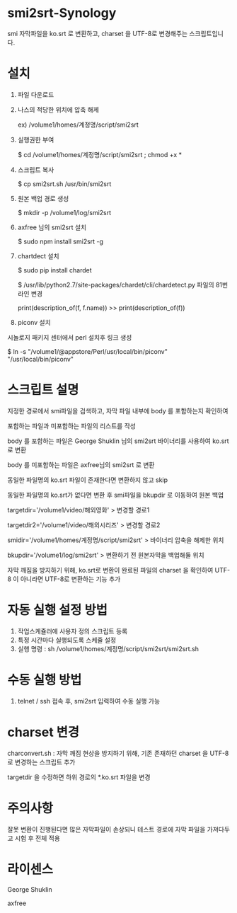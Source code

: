 # smi2srt-Synology

smi 자막파일을 ko.srt 로 변환하고, charset 을 UTF-8로 변경해주는 스크립트입니다.


# 설치

1. 파일 다운로드

2. 나스의 적당한 위치에 압축 해제

    ex) /volume1/homes/계정명/script/smi2srt
    
3. 실행권한 부여

    $ cd /volume1/homes/계정명/script/smi2srt ; chmod +x *
    
4. 스크립트 복사

    $ cp smi2srt.sh /usr/bin/smi2srt
    
5. 원본 백업 경로 생성

   $ mkdir -p /volume1/log/smi2srt

6. axfree 님의 smi2srt 설치

    $ sudo npm install smi2srt -g

7. chartdect 설치

   $ sudo pip install chardet
   
   $ /usr/lib/python2.7/site-packages/chardet/cli/chardetect.py 파일의 81번 라인 변경
   
   print(description_of(f, f.name)) >> print(description_of(f))
   
8. piconv 설치

시놀로지 패키지 센터에서 perl 설치후 링크 생성

   $ ln -s "/volume1/@appstore/Perl/usr/local/bin/piconv" "/usr/local/bin/piconv"


# 스크립트 설명

지정한 경로에서 smi파일을 검색하고, 자막 파일 내부에 body 를 포함하는지 확인하여

포함하는 파일과 미포함하는 파일의 리스트를 작성
    
body 를 포함하는 파일은 George Shuklin 님의 smi2srt 바이너리를 사용하여 ko.srt 로 변환

body 를 미포함하는 파일은 axfree님의 smi2srt 로 변환
    
동일한 파일명의 ko.srt 파일이 존재한다면 변환하지 않고 skip

동일한 파일명의 ko.srt가 없다면 변환 후 smi파일을 bkupdir 로 이동하여 원본 백업

targetdir='/volume1/video/해외영화'   > 변경할 경로1

targetdir2='/volume1/video/해외시리즈'  >  변경할 경로2

smidir='/volume1/homes/계정명/script/smi2srt'   >  바이너리 압축을 해제한 위치

bkupdir='/volume1/log/smi2srt' > 변환하기 전 원본자막을 백업해둘 위치

자막 깨짐을 방지하기 위해, ko.srt로 변환이 완료된 파일의 charset 을 확인하여 UTF-8 이 아니라면 UTF-8로 변환하는 기능 추가


# 자동 실행 설정 방법
1. 작업스케쥴러에 사용자 정의 스크립트 등록
2. 특정 시간마다 실행되도록 스케쥴 설정
3. 실행 명령 : sh /volume1/homes/계정명/script/smi2srt/smi2srt.sh


# 수동 실행 방법
1. telnet / ssh 접속 후, smi2srt 입력하여 수동 실행 가능


# charset 변경
charconvert.sh : 자막 깨짐 현상을 방지하기 위해, 기존 존재하던 charset 을 UTF-8 로 변경하는 스크립트 추가

targetdir 을 수정하면 하위 경로의 *.ko.srt 파일을 변경


# 주의사항
잘못 변환이 진행된다면 많은 자막파일이 손상되니 테스트 경로에 자막 파일을 가져다두고 시험 후 전체 적용


# 라이센스
George Shuklin

axfree

